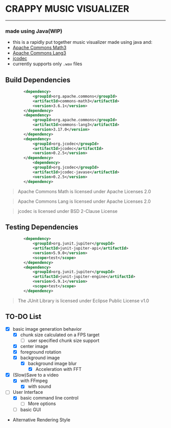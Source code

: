 # CRAPPY MUSIC VISUALIZER
<hr>

### made using Java(WIP)

- this is a rapidly put together music visualizer made using java and:
- [Apache Commons Math3](https://commons.apache.org/proper/commons-math/)
- [Apache Commons Lang3](https://commons.apache.org/proper/commons-lang/)
- [jcodec](https://github.com/jcodec/jcodec)
- currently supports only `.wav` files 
## Build Dependencies
```xml
        <dependency>
            <groupId>org.apache.commons</groupId>
            <artifactId>commons-math3</artifactId>
            <version>3.6.1</version>
        </dependency>
        <dependency>
            <groupId>org.apache.commons</groupId>
            <artifactId>commons-lang3</artifactId>
            <version>3.17.0</version>
        </dependency>
        <dependency>
            <groupId>org.jcodec</groupId>
            <artifactId>jcodec</artifactId>
            <version>0.2.5</version>
        </dependency>
            <dependency>
            <groupId>org.jcodec</groupId>
            <artifactId>jcodec-javase</artifactId>
            <version>0.2.5</version>
        </dependency>
```
> Apache Commons Math is licensed under Apache Licenses 2.0

> Apache Commons Lang is licensed under Apache Licenses 2.0

> jcodec is licensed under BSD 2-Clause License

## Testing Dependencies
```xml
        <dependency>
            <groupId>org.junit.jupiter</groupId>
            <artifactId>junit-jupiter-api</artifactId>
            <version>5.9.0</version>
            <scope>test</scope>
        </dependency>
        <dependency>
            <groupId>org.junit.jupiter</groupId>
            <artifactId>junit-jupiter-engine</artifactId>
            <version>5.9.1</version>
            <scope>test</scope>
        </dependency>
```
> The JUnit Library is licensed under Eclipse Public License v1.0
## TO-DO List
- [x] basic image generation behavior
    - [x] chunk size calculated on a FPS target
      - [ ] user specified chunk size support
    - [x] center image
    - [x] foreground rotation
    - [x] background image
        - [x] background image blur
          - [x] Acceleration with FFT
- [x] (Slow)Save to a video
  - [x] with FFmpeg
    - [x] with sound
- [ ] User Interface
  - [x] basic command line control
    - [ ] More options
  - [ ] basic GUI
- Alternative Rendering Style